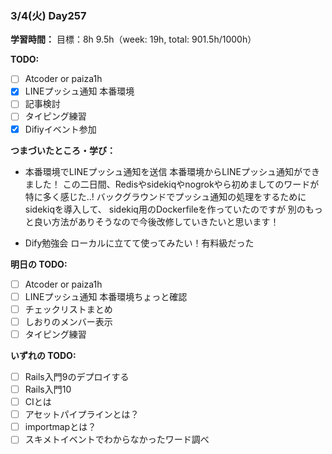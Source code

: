 ### 3/4(火) Day257

**学習時間：**
目標：8h
9.5h（week: 19h, total: 901.5h/1000h）

**TODO:**
- [ ] Atcoder or paiza1h
- [x] LINEプッシュ通知 本番環境
- [ ] 記事検討
- [ ] タイピング練習
- [x] Difiyイベント参加

**つまづいたところ・学び：**
- 本番環境でLINEプッシュ通知を送信
本番環境からLINEプッシュ通知ができました！
この二日間、Redisやsidekiqやnogrokやら初めましてのワードが特に多く感じた..!
バックグラウンドでプッシュ通知の処理をするためにsidekiqを導入して、
sidekiq用のDockerfileを作っていたのですが
別のもっと良い方法がありそうなので今後改修していきたいと思います！

- Dify勉強会
ローカルに立てて使ってみたい！有料級だった

**明日の TODO:**
- [ ] Atcoder or paiza1h
- [ ] LINEプッシュ通知 本番環境ちょっと確認
- [ ] チェックリストまとめ
- [ ] しおりのメンバー表示
- [ ] タイピング練習

**いずれの TODO:**
- [ ] Rails入門9のデプロイする
- [ ] Rails入門10
- [ ] CIとは
- [ ] アセットパイプラインとは？
- [ ] importmapとは？
- [ ] スキメトイベントでわからなかったワード調べ
